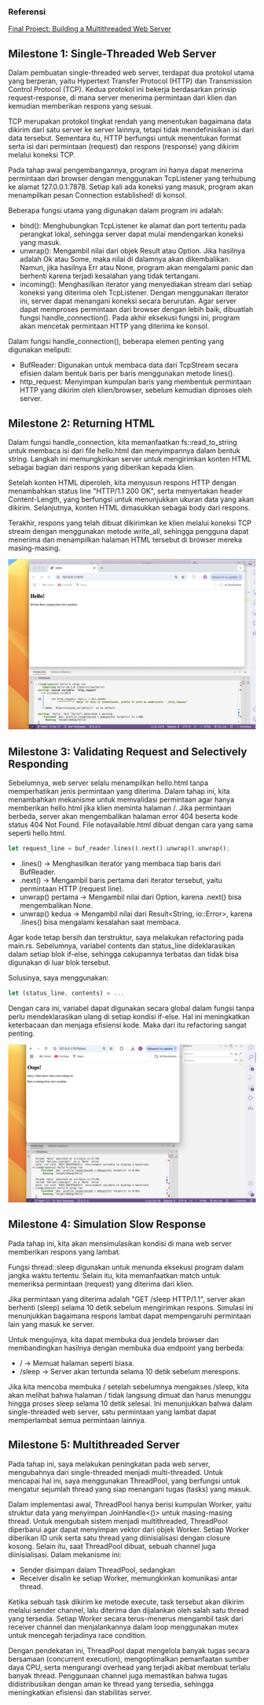 ### Referensi
[Final Project: Building a Multithreaded Web Server](https://rust-book.cs.brown.edu/ch20-00-final-project-a-web-server.html)

## Milestone 1: Single-Threaded Web Server

Dalam pembuatan single-threaded web server, terdapat dua protokol utama yang berperan, yaitu Hypertext Transfer Protocol (HTTP) dan Transmission Control Protocol (TCP). Kedua protokol ini bekerja berdasarkan prinsip request-response, di mana server menerima permintaan dari klien dan kemudian memberikan respons yang sesuai.

TCP merupakan protokol tingkat rendah yang menentukan bagaimana data dikirim dari satu server ke server lainnya, tetapi tidak mendefinisikan isi dari data tersebut. Sementara itu, HTTP berfungsi untuk menentukan format serta isi dari permintaan (request) dan respons (response) yang dikirim melalui koneksi TCP.

Pada tahap awal pengembangannya, program ini hanya dapat menerima permintaan dari browser dengan menggunakan TcpListener yang terhubung ke alamat 127.0.0.1:7878. Setiap kali ada koneksi yang masuk, program akan menampilkan pesan Connection established! di konsol.

Beberapa fungsi utama yang digunakan dalam program ini adalah:

- bind(): Menghubungkan TcpListener ke alamat dan port tertentu pada perangkat lokal, sehingga server dapat mulai mendengarkan koneksi yang masuk.
- unwrap(): Mengambil nilai dari objek Result atau Option. Jika hasilnya adalah Ok atau Some, maka nilai di dalamnya akan dikembalikan. Namun, jika hasilnya Err atau None, program akan mengalami panic dan berhenti karena terjadi kesalahan yang tidak tertangani.
- incoming(): Menghasilkan iterator yang menyediakan stream dari setiap koneksi yang diterima oleh TcpListener. Dengan menggunakan iterator ini, server dapat menangani koneksi secara berurutan.
Agar server dapat memproses permintaan dari browser dengan lebih baik, dibuatlah fungsi handle_connection(). Pada akhir eksekusi fungsi ini, program akan mencetak permintaan HTTP yang diterima ke konsol.

Dalam fungsi handle_connection(), beberapa elemen penting yang digunakan meliputi:

- BufReader: Digunakan untuk membaca data dari TcpStream secara efisien dalam bentuk baris per baris menggunakan metode lines().
- http_request: Menyimpan kumpulan baris yang membentuk permintaan HTTP yang dikirim oleh klien/browser, sebelum kemudian diproses oleh server.

## Milestone 2: Returning HTML
Dalam fungsi handle_connection, kita memanfaatkan fs::read_to_string untuk membaca isi dari file hello.html dan menyimpannya dalam bentuk string. Langkah ini memungkinkan server untuk mengirimkan konten HTML sebagai bagian dari respons yang diberikan kepada klien.

Setelah konten HTML diperoleh, kita menyusun respons HTTP dengan menambahkan status line "HTTP/1.1 200 OK", serta menyertakan header Content-Length, yang berfungsi untuk menunjukkan ukuran data yang akan dikirim. Selanjutnya, konten HTML dimasukkan sebagai body dari respons.

Terakhir, respons yang telah dibuat dikirimkan ke klien melalui koneksi TCP stream dengan menggunakan metode write_all, sehingga pengguna dapat menerima dan menampilkan halaman HTML tersebut di browser mereka masing-masing.

![Commit 2 screen capture](/images/commit2.png)

## Milestone 3: Validating Request and Selectively Responding
Sebelumnya, web server selalu menampilkan hello.html tanpa memperhatikan jenis permintaan yang diterima. Dalam tahap ini, kita menambahkan mekanisme untuk memvalidasi permintaan agar hanya memberikan hello.html jika klien meminta halaman /. Jika permintaan berbeda, server akan mengembalikan halaman error 404 beserta kode status 404 Not Found. File notavailable.html dibuat dengan cara yang sama seperti hello.html.

```rust
let request_line = buf_reader.lines().next().unwrap().unwrap();
```
- .lines() → Menghasilkan iterator yang membaca tiap baris dari BufReader.
- .next() → Mengambil baris pertama dari iterator tersebut, yaitu permintaan HTTP (request line).
- unwrap() pertama → Mengambil nilai dari Option<String>, karena .next() bisa mengembalikan None.
- unwrap() kedua → Mengambil nilai dari Result<String, io::Error>, karena .lines() bisa mengalami kesalahan saat membaca.

Agar kode tetap bersih dan terstruktur, saya melakukan refactoring pada main.rs.
Sebelumnya, variabel contents dan status_line dideklarasikan dalam setiap blok if-else, sehingga cakupannya terbatas dan tidak bisa digunakan di luar blok tersebut.

Solusinya, saya menggunakan:

```rust
let (status_line, contents) = ...
```
Dengan cara ini, variabel dapat digunakan secara global dalam fungsi tanpa perlu mendeklarasikan ulang di setiap kondisi if-else. Hal ini meningkatkan keterbacaan dan menjaga efisiensi kode. Maka dari itu refactoring sangat penting.

![Commit 3 screen capture](/images/commit3.png)

## Milestone 4: Simulation Slow Response

Pada tahap ini, kita akan mensimulasikan kondisi di mana web server memberikan respons yang lambat.

Fungsi thread::sleep digunakan untuk menunda eksekusi program dalam jangka waktu tertentu. Selain itu, kita memanfaatkan match untuk memeriksa permintaan (request) yang diterima dari klien.

Jika permintaan yang diterima adalah "GET /sleep HTTP/1.1", server akan berhenti (sleep) selama 10 detik sebelum mengirimkan respons. Simulasi ini menunjukkan bagaimana respons lambat dapat mempengaruhi permintaan lain yang masuk ke server.

Untuk mengujinya, kita dapat membuka dua jendela browser dan membandingkan hasilnya dengan membuka dua endpoint yang berbeda:
- / → Memuat halaman seperti biasa.
- /sleep → Server akan tertunda selama 10 detik sebelum merespons.

Jika kita mencoba membuka / setelah sebelumnya mengakses /sleep, kita akan melihat bahwa halaman / tidak langsung dimuat dan harus menunggu hingga proses sleep selama 10 detik selesai. Ini menunjukkan bahwa dalam single-threaded web server, satu permintaan yang lambat dapat memperlambat semua permintaan lainnya.

## Milestone 5: Multithreaded Server
Pada tahap ini, saya melakukan peningkatan pada web server, mengubahnya dari single-threaded menjadi multi-threaded. Untuk mencapai hal ini, saya menggunakan ThreadPool, yang berfungsi untuk mengatur sejumlah thread yang siap menangani tugas (tasks) yang masuk.

Dalam implementasi awal, ThreadPool hanya berisi kumpulan Worker, yaitu struktur data yang menyimpan JoinHandle<()> untuk masing-masing thread.
Untuk mengubah sistem menjadi multithreaded, ThreadPool diperbarui agar dapat menyimpan vektor dari objek Worker. Setiap Worker diberikan ID unik serta satu thread yang diinisialisasi dengan closure kosong. Selain itu, saat ThreadPool dibuat, sebuah channel juga diinisialisasi. Dalam mekanisme ini:

- Sender disimpan dalam ThreadPool, sedangkan
- Receiver disalin ke setiap Worker, memungkinkan komunikasi antar thread.

Ketika sebuah task dikirim ke metode execute, task tersebut akan dikirim melalui sender channel, lalu diterima dan dijalankan oleh salah satu thread yang tersedia. Setiap Worker secara terus-menerus mengambil task dari receiver channel dan menjalankannya dalam loop menggunakan mutex untuk mencegah terjadinya race condition.

Dengan pendekatan ini, ThreadPool dapat mengelola banyak tugas secara bersamaan (concurrent execution), mengoptimalkan pemanfaatan sumber daya CPU, serta mengurangi overhead yang terjadi akibat membuat terlalu banyak thread. Penggunaan channel juga memastikan bahwa tugas didistribusikan dengan aman ke thread yang tersedia, sehingga meningkatkan efisiensi dan stabilitas server.